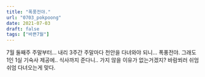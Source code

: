 ```yaml
---
title: "폭풍전야."
url: "0703_pokpoong"
date: 2021-07-03
draft: false
tags: ["바쁜7월"]
---
```

7월 둘째주 주말부터... 내리 3주간 주말마다 천안을 다녀와야 되니... 폭풍전야. 그래도 1인 1실 기숙사 제공에.. 식사까지 준다니.. 가지 않을 이유가 없는거겠지? 바람쐬러 쉬엄쉬엄 다녀오는게 맞다.
